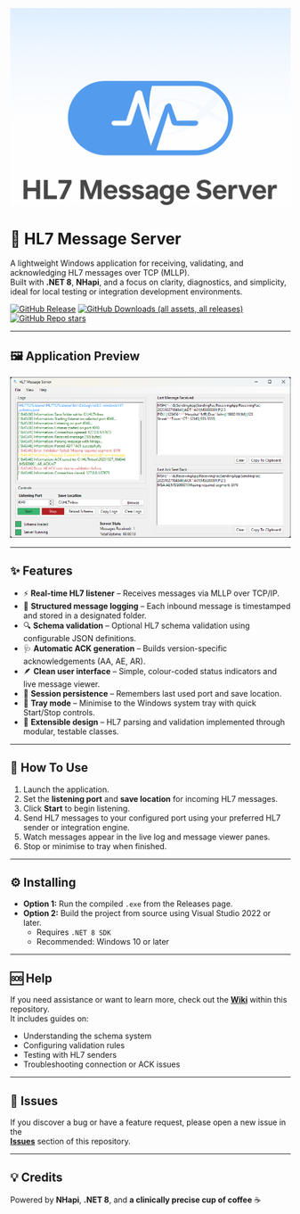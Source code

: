 ![HL7 Message Server Banner](./images/git_banner.png)

# 🧬 HL7 Message Server

A lightweight Windows application for receiving, validating, and acknowledging HL7 messages over TCP (MLLP).  
Built with **.NET 8**, **NHapi**, and a focus on clarity, diagnostics, and simplicity, ideal for local testing or integration development environments.

[![GitHub Release](https://img.shields.io/github/v/release/rich-howell/HL7MessageServer?style=for-the-badge&labelColor=%23333&color=%23d40000&)](https://github.com/rich-howell/HL7MessageServer/releases)
[![GitHub Downloads (all assets, all releases)](https://img.shields.io/github/downloads/rich-howell/HL7MessageServer/total?style=for-the-badge&labelColor=%23333&color=%23d40000)](https://github.com/rich-howell/HL7MessageServer/releases)
[![GitHub Repo stars](https://img.shields.io/github/stars/rich-howell/HL7MessageServer?style=for-the-badge&labelColor=%23333&color=%23d40000)](https://github.com/rich-howell/HL7MessageServer/stargazers)

---

## 🖼️ Application Preview
![Application Preview](./images/application.png)

---

## ✨ Features

- ⚡ **Real-time HL7 listener** – Receives messages via MLLP over TCP/IP.  
- 🧾 **Structured message logging** – Each inbound message is timestamped and stored in a designated folder.  
- 🔍 **Schema validation** – Optional HL7 schema validation using configurable JSON definitions.  
- 🩺 **Automatic ACK generation** – Builds version-specific acknowledgements (AA, AE, AR).  
- 🪶 **Clean user interface** – Simple, colour-coded status indicators and live message viewer.  
- 💾 **Session persistence** – Remembers last used port and save location.  
- 🧠 **Tray mode** – Minimise to the Windows system tray with quick Start/Stop controls.  
- 🧩 **Extensible design** – HL7 parsing and validation implemented through modular, testable classes.  

---

## 🚀 How To Use

1. Launch the application.
2. Set the **listening port** and **save location** for incoming HL7 messages.
3. Click **Start** to begin listening.
4. Send HL7 messages to your configured port using your preferred HL7 sender or integration engine.
5. Watch messages appear in the live log and message viewer panes.
6. Stop or minimise to tray when finished.

---

## ⚙️ Installing

- **Option 1:** Run the compiled `.exe` from the Releases page.  
- **Option 2:** Build the project from source using Visual Studio 2022 or later.  
  - Requires `.NET 8 SDK`  
  - Recommended: Windows 10 or later  

---

## 🆘 Help

If you need assistance or want to learn more, check out the **[Wiki](https://github.com/rich-howell/HL7MessageServer/wiki)** within this repository.  
It includes guides on:
- Understanding the schema system  
- Configuring validation rules  
- Testing with HL7 senders  
- Troubleshooting connection or ACK issues  

---

## 🐞 Issues

If you discover a bug or have a feature request, please open a new issue in the  
**[Issues](https://github.com/rich-howell/HL7MessageServer/issues)** section of this repository.  

---

## 💡 Credits
 
Powered by **NHapi**, **.NET 8**, and **a clinically precise cup of coffee** ☕


